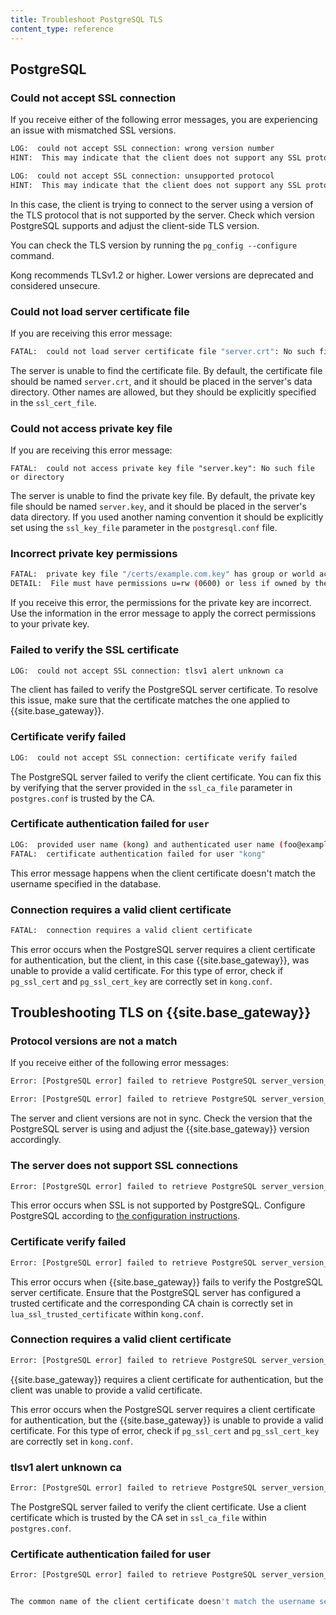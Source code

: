 ```yaml
---
title: Troubleshoot PostgreSQL TLS
content_type: reference
---
```


## PostgreSQL

### Could not accept SSL connection

If you receive either of the following error messages, you are experiencing an issue with mismatched SSL versions.

```sh
LOG:  could not accept SSL connection: wrong version number
HINT:  This may indicate that the client does not support any SSL protocol version between TLSv1.1 and TLSv1.1.
```

```sh
LOG:  could not accept SSL connection: unsupported protocol
HINT:  This may indicate that the client does not support any SSL protocol version between TLSv1.2 and TLSv1.3.
```

In this case, the client is trying to connect to the server using a version of the TLS protocol that is not supported by the server. Check which version PostgreSQL supports and adjust the client-side TLS version. 

You can check the TLS version by running the `pg_config --configure` command. 

Kong recommends TLSv1.2 or higher. Lower versions are deprecated and considered unsecure.

### Could not load server certificate file

If you are receiving this error message: 

```sh
FATAL:  could not load server certificate file "server.crt": No such file or directory
```
The server is unable to find the certificate file. By default, the certificate file should be named `server.crt`, and it should be placed in the server's data directory. Other names are allowed, but they should be explicitly specified in the `ssl_cert_file`. 


### Could not access private key file

If you are receiving this error message: 

```
FATAL:  could not access private key file "server.key": No such file or directory
```
The server is unable to find the private key file. By default, the private key file should be named `server.key`, and it should be placed in the server's data directory. If you used another naming convention it should be explicitly set using the `ssl_key_file` parameter in the `postgresql.conf` file. 


### Incorrect private key permissions

```sh
FATAL:  private key file "/certs/example.com.key" has group or world access
DETAIL:  File must have permissions u=rw (0600) or less if owned by the database user, or permissions u=rw,g=r (0640) or less if owned by root.
```

If you receive this error, the permissions for the private key are incorrect. Use the information in the error message to apply the correct permissions to your private key. 

### Failed to verify the SSL certificate

```sh
LOG:  could not accept SSL connection: tlsv1 alert unknown ca
```
The client has failed to verify the PostgreSQL server certificate. To resolve this issue, make sure that the certificate matches the one applied to {{site.base_gateway}}. 


### Certificate verify failed

```sh
LOG:  could not accept SSL connection: certificate verify failed
```
The PostgreSQL server failed to verify the client certificate. You can fix this by verifying that the server provided in the `ssl_ca_file` parameter in `postgres.conf` is trusted by the CA. 

### Certificate authentication failed for `user`

```sh 
LOG:  provided user name (kong) and authenticated user name (foo@example.com) do not match
FATAL:  certificate authentication failed for user "kong"
```

This error message happens when the client certificate doesn't match the username specified in the database. 

### Connection requires a valid client certificate

```sh
FATAL:  connection requires a valid client certificate
```

This error occurs when the PostgreSQL server requires a client certificate for authentication, but the client, in this case {{site.base_gateway}}, was unable to provide a valid certificate. For this type of error, check if `pg_ssl_cert` and `pg_ssl_cert_key` are correctly set in `kong.conf`. 



## Troubleshooting TLS on {{site.base_gateway}}

### Protocol versions are not a match 

If you receive either of the following error messages: 

```sh
Error: [PostgreSQL error] failed to retrieve PostgreSQL server_version_num: tlsv1 alert protocol version
```

```sh
Error: [PostgreSQL error] failed to retrieve PostgreSQL server_version_num: unsupported protocol
```
The server and client versions are not in sync. Check the version that the PostgreSQL server is using and adjust the {{site.base_gateway}} version accordingly. 




### The server does not support SSL connections

```sh
Error: [PostgreSQL error] failed to retrieve PostgreSQL server_version_num: the server does not support SSL connections
```

This error occurs when SSL is not supported by PostgreSQL. Configure PostgreSQL according to [the configuration instructions](/gateway/{{page.kong_version}}/production/networking/configure-tls/).



### Certificate verify failed 

```sh
Error: [PostgreSQL error] failed to retrieve PostgreSQL server_version_num: certificate verify failed
```
This error occurs when {{site.base_gateway}} fails to verify the PostgreSQL server certificate. Ensure that the PostgreSQL server has configured a trusted certificate and the corresponding CA chain is correctly set in `lua_ssl_trusted_certificate` within `kong.conf`. 


### Connection requires a valid client certificate

```sh
Error: [PostgreSQL error] failed to retrieve PostgreSQL server_version_num: FATAL: connection requires a valid client certificate
```
{{site.base_gateway}} requires a client certificate for authentication, but the client was unable to provide a valid certificate. 

This error occurs when the PostgreSQL server requires a client certificate for authentication, but the {{site.base_gateway}} is unable to provide a valid certificate. For this type of error, check if `pg_ssl_cert` and `pg_ssl_cert_key` are correctly set in `kong.conf`. 


### tlsv1 alert unknown ca

```sh
Error: [PostgreSQL error] failed to retrieve PostgreSQL server_version_num: tlsv1 alert unknown ca
```
The PostgreSQL server failed to verify the client certificate. Use a client certificate which is trusted by the CA set in `ssl_ca_file` within `postgres.conf`. 

### Certificate authentication failed for user
```sh
Error: [PostgreSQL error] failed to retrieve PostgreSQL server_version_num: FATAL: certificate authentication failed for user "kong"```


The common name of the client certificate doesn't match the username set in the database. Add a username mapping in `pg_ident.conf` as described in the [PostgreSQL configuration instructions](/gateway/latest/production/networking/configure-tls/).

